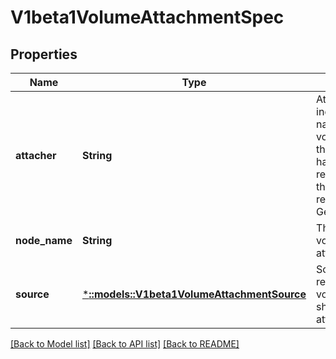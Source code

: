 # V1beta1VolumeAttachmentSpec

## Properties
Name | Type | Description | Notes
------------ | ------------- | ------------- | -------------
**attacher** | **String** | Attacher indicates the name of the volume driver that MUST handle this request. This is the name returned by GetPluginName(). | [default to null]
**node_name** | **String** | The node that the volume should be attached to. | [default to null]
**source** | [***::models::V1beta1VolumeAttachmentSource**](v1beta1.VolumeAttachmentSource.md) | Source represents the volume that should be attached. | [default to null]

[[Back to Model list]](../README.md#documentation-for-models) [[Back to API list]](../README.md#documentation-for-api-endpoints) [[Back to README]](../README.md)


